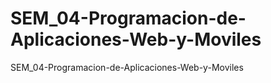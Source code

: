# SEM_04-Programacion-de-Aplicaciones-Web-y-Moviles
SEM_04-Programacion-de-Aplicaciones-Web-y-Moviles
